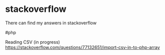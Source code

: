 # stackoverflow
There can find my answers in stackoverflow 

#php

Reading CSV (in progress) https://stackoverflow.com/questions/77132651/import-csv-in-to-php-array
